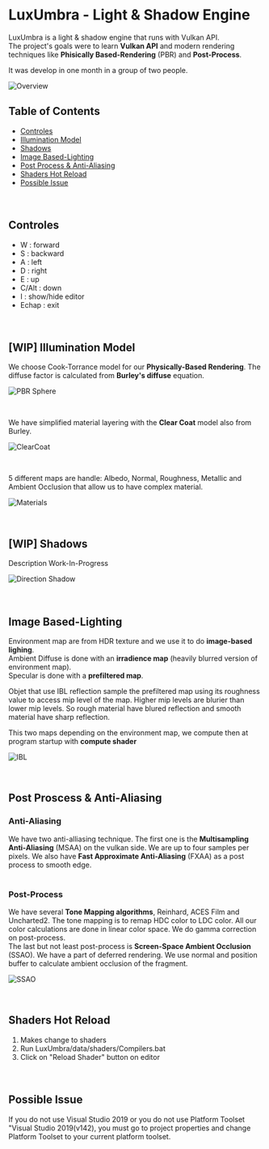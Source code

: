 # LuxUmbra -  Light & Shadow Engine

LuxUmbra is a light & shadow engine that runs with Vulkan API.<br>
The project's goals were to learn **Vulkan API** and modern rendering techniques like **Phisically Based-Rendering** (PBR) and **Post-Process**.

It was develop in one month in a group of two people. <br>

![Overview](https://carbon-media.accelerator.net/0000000jAgd/53tyxXyslfHeGA9XTYmwpV;1920x1080.jpeg?auto=webp)



## Table of Contents

+ [Controles](#Controles)
+ [Illumination Model](#Illumination-Model)
+ [Shadows](#shadows)
+ [Image Based-Lighting](#Image-Based-Lighting)
+ [Post Process & Anti-Aliasing](#Post-Proscess-&-Anti-Aliasing) 
+ [Shaders Hot Reload](#Shaders-Hot-Reload)
+ [Possible Issue](#Possible-Issue)
<br><br><br>

## **Controles**

- W : forward
- S : backward
- A : left
- D : right
- E : up
- C/Alt : down
- I : show/hide editor
- Echap : exit <br><br><br>

## **[WIP] Illumination Model**

We choose Cook-Torrance model for our **Physically-Based Rendering**. The diffuse factor is calculated from  **Burley's diffuse** equation.<br>

![PBR Sphere](https://carbon-media.accelerator.net/0000000jAgd/k0fAQQIN2mMeZn9V5fOk5V;1920x1080.jpeg?auto=webp)

<br>

 We have simplified material layering with the **Clear Coat** model also from Burley.<br>

![ClearCoat](https://carbon-media.accelerator.net/0000000jAgd/6hGb3f9v1u1dnUtjaOXNRd;original.gif)

<br>

5 different maps are handle: Albedo, Normal, Roughness, Metallic and Ambient Occlusion that allow us to have complex material.<br>

![Materials](https://carbon-media.accelerator.net/0000000jAgd/azb7JWmOlnde8U1KaNPleM;960x540.jpeg)

<br>

## **[WIP] Shadows**
Description Work-In-Progress

![Direction Shadow](https://carbon-media.accelerator.net/0000000jAgd/3ddZV9n1c09edcorGnhCjR;960x540.jpeg)
<br><br><br>

## **Image Based-Lighting**

Environment map are from HDR texture and we use it to do **image-based lighing**. <br>
Ambient Diffuse is done with an **irradience map** (heavily blurred version of environment map). <br>
Specular is done with a **prefiltered map**. <br>

Objet that use IBL reflection sample the prefiltered map using its roughness value to access mip level of the map. Higher mip levels are blurier than lower mip levels. So rough material have blured reflection and smooth material have sharp reflection.<br>

This two maps depending on the environment map, we compute then at program startup with **compute shader** <br>

![IBL](https://carbon-media.accelerator.net/0000000jAgd/1oxORDfh2uMcKKi5mR3gkb;1920x1080.jpeg?auto=webp)

<br>

## **Post Proscess & Anti-Aliasing**

### **Anti-Aliasing**

We have two anti-alliasing technique. The first one is the **Multisampling Anti-Aliasing** (MSAA) on the vulkan side. We are up to four samples per pixels. We also have **Fast Approximate Anti-Aliasing** (FXAA) as a post process to smooth edge.<br><br>

### **Post-Process**

We have several **Tone Mapping algorithms**, Reinhard, ACES Film and Uncharted2. The tone mapping is to remap HDC color to LDC color. All our color calculations are done in linear color space. We do gamma correction on post-process.<br>
The last but not least post-process is **Screen-Space Ambient Occlusion** (SSAO). We have a part of deferred rendering. We use normal and position buffer to calculate ambient occlusion of the fragment.<br>

![SSAO](https://carbon-media.accelerator.net/0000000jAgd/ilUkyCUMqK2cpZ6LstpHX4;original.gif)

<br>

## **Shaders Hot Reload**

1. Makes change to shaders
2. Run LuxUmbra/data/shaders/Compilers.bat
3. Click on "Reload Shader" button on editor <br><br><br>

## **Possible Issue**

If you do not use Visual Studio 2019 or you do not use Platform Toolset "Visual Studio 2019(v142), you must go to project properties and change Platform Toolset to your current platform toolset.
